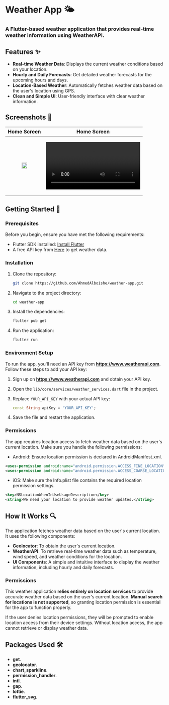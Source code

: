 # Weather App 🌤️

### A Flutter-based weather application that provides real-time weather information using WeatherAPI.

## Features ✨

- **Real-time Weather Data**: Displays the current weather conditions based on your location.
- **Hourly and Daily Forecasts**: Get detailed weather forecasts for the upcoming hours and days.
- **Location-Based Weather**: Automatically fetches weather data based on the user's location using GPS.
- **Clean and Simple UI**: User-friendly interface with clear weather information.
  
## Screenshots 📱

| Home Screen |   Home Screen  |
|-------------|----------------|
| <p align="center"> <img src="https://github.com/user-attachments/assets/21a7386f-292b-485c-aa9f-3c4399136c52" width="41%" height="41%" align=”middle”></p> | <p align="center"><video src="https://github.com/user-attachments/assets/342bf5fd-50b0-4839-b4ce-1ab8755083c0"  ></p> |




## Getting Started 🚀


### Prerequisites

Before you begin, ensure you have met the following requirements:

- Flutter SDK installed: [Install Flutter](https://flutter.dev/docs/get-started/install)
- A free API key from [Here](https://www.weatherapi.com/) to get weather data.

### Installation

1. Clone the repository:

   ```bash
   git clone https://github.com/AhmedAlboishe/weather-app.git
   ```
2. Navigate to the project directory:

   ```bash
   cd weather-app
   ```
   
3. Install the dependencies:
   
   ```bash
   flutter pub get
   ```
4. Run the application:

   ```bash
   flutter run
   ```

### Environment Setup

To run the app, you'll need an API key from **https://www.weatherapi.com**. Follow these steps to add your API key:

1. Sign up on **https://www.weatherapi.com** and obtain your API key.
2. Open the `lib/core/services/weather_services.dart` file in the project.
3. Replace `YOUR_API_KEY` with your actual API key:

   ```dart
   const String apiKey = 'YOUR_API_KEY';
   ```

4. Save the file and restart the application.

### Permissions
The app requires location access to fetch weather data based on the user's current location. Make sure you handle the following permissions:

- Android: Ensure location permission is declared in AndroidManifest.xml.

```xml
<uses-permission android:name="android.permission.ACCESS_FINE_LOCATION"/>
<uses-permission android:name="android.permission.ACCESS_COARSE_LOCATION"/>
```
- iOS: Make sure the Info.plist file contains the required location permission settings.

```xml
<key>NSLocationWhenInUseUsageDescription</key>
<string>We need your location to provide weather updates.</string>
```

## How It Works 🔍

The application fetches weather data based on the user's current location. It uses the following components:

- **Geolocator**: To obtain the user's current location.
- **WeatherAPI**: To retrieve real-time weather data such as temperature, wind speed, and weather conditions for the location.
- **UI Components**: A simple and intuitive interface to display the weather information, including hourly and daily forecasts.

### Permissions

This weather application **relies entirely on location services** to provide accurate weather data based on the user's current location. **Manual search for locations is not supported**, so granting location permission is essential for the app to function properly.

If the user denies location permissions, they will be prompted to enable location access from their device settings. Without location access, the app cannot retrieve or display weather data.

## Packages Used 🛠️

- **get**.
- **geolocator**.
- **chart_sparkline**.
- **permission_handler**.
- **intl**.
- **gap**.
- **lottie**.
- **flutter_svg**.

